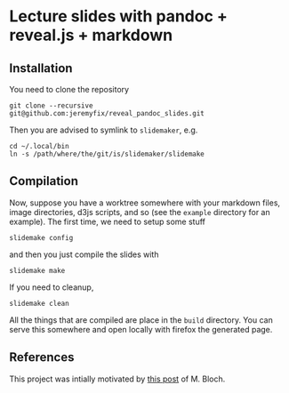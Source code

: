 # Lecture slides with pandoc + reveal.js + markdown

## Installation

You need to clone the repository 

	git clone --recursive git@github.com:jeremyfix/reveal_pandoc_slides.git

Then you are advised to symlink to `slidemaker`, e.g.

	cd ~/.local/bin
	ln -s /path/where/the/git/is/slidemaker/slidemake

## Compilation

Now, suppose you have a worktree somewhere with your markdown files, image directories, d3js scripts, and so (see the `example` directory for an example). The first time, we need to setup some stuff

	slidemake config

and then you just compile the slides with

	slidemake make

If you need to cleanup, 

	slidemake clean

All the things that are compiled are place in the `build` directory. You can serve this somewhere and open locally with firefox the generated page.

## References

This project was intially motivated by [this post](http://bloch.ece.gatech.edu/2020/02/15/workflow.html) of M. Bloch.


